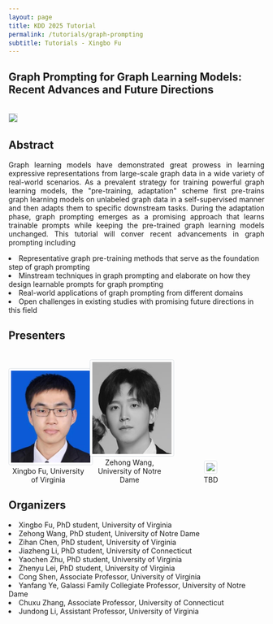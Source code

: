 ```yaml
---
layout: page
title: KDD 2025 Tutorial
permalink: /tutorials/graph-prompting
subtitle: Tutorials - Xingbo Fu
---
```



## Graph Prompting for Graph Learning Models: Recent Advances and Future Directions
<br>
<img src="https://kdd2025.kdd.org/wp-content/uploads/2024/12/logo_to_KDD-2.png" style="padding: 0.00025rem; border: 0.001px solid #dee2e6; border-radius: 0.0025em; background-size: 0.002px; background-color: #fff"/>

<br>


## Abstract
<p style="text-align: justify">
Graph learning models have demonstrated great prowess in learning expressive representations from large-scale graph data in a wide variety of real-world scenarios.
As a prevalent strategy for training powerful graph learning models, the "pre-training, adaptation" scheme first pre-trains graph learning models on unlabeled graph data in a self-supervised manner and then adapts them to specific downstream tasks.
During the adaptation phase, graph prompting emerges as a promising approach that learns trainable prompts while keeping the pre-trained graph learning models unchanged.
This tutorial will conver recent advancements in graph prompting including</p>
<li>Representative graph pre-training methods that serve as the foundation step of graph prompting</li>
<li>Minstream techniques in graph prompting and elaborate on how they design learnable prompts for graph prompting</li>
<li>Real-world applications of graph prompting from different domains</li>
<li>Open challenges in existing studies with promising future directions in this field</li>

## Presenters

<br>


<div style="display: inline-block; width: 31%;">
  <div  align="center"> 
    <img src="Xingbo.png"  style="width: 11rem; padding: 0.25rem; border: 1px solid #dee2e6; border-radius: 0.25em; background-size: 2px; background-color: #fff">
  </div>
  <center>
  Xingbo Fu, University of Virginia
  </center>
</div>

<div style="display: inline-block; width: 31%;">  
  <div  align="center"> 
    <img src="Zehong.jpg"  style="width: 11rem; padding: 0.25rem; border: 1px solid #dee2e6; border-radius: 0.25em; background-size: 2px; background-color: #fff">
  </div>
  <center>
  Zehong Wang, University of Notre Dame
  </center>
</div>

<div style="display: inline-block; width: 31%;">
  <div  align="center"> 
    <img src="TBD.png"  style="width: 11rem; padding: 0.25rem; border: 1px solid #dee2e6; border-radius: 0.25em; background-size: 2px; background-color: #fff">
  </div>
  <center>
  TBD
  </center>
</div>


## Organizers

<li>Xingbo Fu, PhD student, University of Virginia</li>
<li>Zehong Wang, PhD student, University of Notre Dame</li>
<li>Zihan Chen, PhD student, University of Virginia</li>
<li>Jiazheng Li, PhD student, University of Connecticut</li>
<li>Yaochen Zhu, PhD student, University of Virginia</li>
<li>Zhenyu Lei, PhD student, University of Virginia</li>
<li>Cong Shen, Associate Professor, University of Virginia</li>
<li>Yanfang Ye, Galassi Family Collegiate Professor, University of Notre Dame</li>
<li>Chuxu Zhang, Associate Professor, University of Connecticut</li>
<li>Jundong Li, Assistant Professor, University of Virginia</li>
